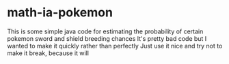 # math-ia-pokemon
This is some simple java code for estimating the probability of certain pokemon sword and shield breeding chances
It's pretty bad code but I wanted to make it quickly rather than perfectly
Just use it nice and try not to make it break, because it will
